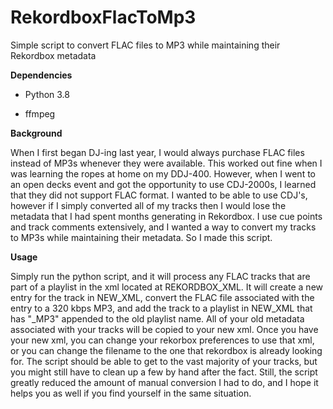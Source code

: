 # RekordboxFlacToMp3
Simple script to convert FLAC files to MP3 while maintaining their Rekordbox metadata

**Dependencies**
* Python 3.8

* ffmpeg


**Background**

When I first began DJ-ing last year, I would always purchase FLAC files instead of MP3s whenever they were available. This worked out fine when I was learning the ropes at home on my DDJ-400. However, when I went to an open decks event and got the opportunity to use CDJ-2000s, I learned that they did not support FLAC format. I wanted to be able to use CDJ's, however if I simply converted all of my tracks then I would lose the metadata that I had spent months generating in Rekordbox. I use cue points and track comments extensively, and I wanted a way to convert my tracks to MP3s while maintaining their metadata. So I made this script.

**Usage**

Simply run the python script, and it will process any FLAC tracks that are part of a playlist in the xml located at REKORDBOX_XML. It will create a new entry for the track in NEW_XML, convert the FLAC file associated with the entry to a 320 kbps MP3, and add the track to a playlist in NEW_XML that has "\_MP3" appended to the old playlist name. All of your old metadata associated with your tracks will be copied to your new xml. Once you have your new xml, you can change your rekorbox preferences to use that xml, or you can change the filename to the one that rekordbox is already looking for. The script should be able to get to the vast majority of your tracks, but you might still have to clean up a few by hand after the fact. Still, the script greatly reduced the amount of manual conversion I had to do, and I hope it helps you as well if you find yourself in the same situation.
